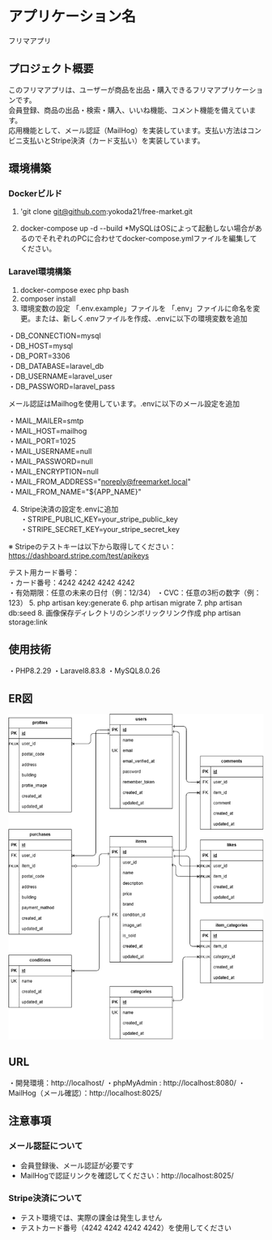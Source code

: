 # アプリケーション名
フリマアプリ

## プロジェクト概要
このフリマアプリは、ユーザーが商品を出品・購入できるフリマアプリケーションです。  
会員登録、商品の出品・検索・購入、いいね機能、コメント機能を備えています。  
応用機能として、メール認証（MailHog）を実装しています。支払い方法はコンビニ支払いとStripe決済（カード支払い）を実装しています。

## 環境構築
### Dockerビルド
1. 'git clone git@github.com:yokoda21/free-market.git

2. docker-compose up -d --build
*MySQLはOSによって起動しない場合があるのでそれぞれのPCに合わせてdocker-compose.ymlファイルを編集してください。

### Laravel環境構築
1. docker-compose exec php bash
2. composer install
3. 環境変数の設定 「.env.example」ファイルを 「.env」ファイルに命名を変更。または、新しく.envファイルを作成、.envに以下の環境変数を追加

・DB_CONNECTION=mysql  
・DB_HOST=mysql  
・DB_PORT=3306  
・DB_DATABASE=laravel_db  
・DB_USERNAME=laravel_user  
・DB_PASSWORD=laravel_pass 

メール認証はMailhogを使用しています。.envに以下のメール設定を追加

・MAIL_MAILER=smtp  
・MAIL_HOST=mailhog  
・MAIL_PORT=1025  
・MAIL_USERNAME=null  
・MAIL_PASSWORD=null  
・MAIL_ENCRYPTION=null  
・MAIL_FROM_ADDRESS="noreply@freemarket.local"  
・MAIL_FROM_NAME="${APP_NAME}"  

4. Stripe決済の設定を.envに追加  
・STRIPE_PUBLIC_KEY=your_stripe_public_key  
・STRIPE_SECRET_KEY=your_stripe_secret_key  

※ Stripeのテストキーは以下から取得してください：  
https://dashboard.stripe.com/test/apikeys

テスト用カード番号：  
・カード番号：4242 4242 4242 4242  
・有効期限：任意の未来の日付（例：12/34）
・CVC：任意の3桁の数字（例：123）
5. php artisan key:generate
6. php artisan migrate
7. php artisan db:seed
8. 画像保存ディレクトリのシンボリックリンク作成
php artisan storage:link

## 使用技術
・PHP8.2.29
・Laravel8.83.8
・MySQL8.0.26

## ER図
![ER図](free-market02(背景白).png)

## URL
・開発環境：http://localhost/
・phpMyAdmin : http://localhost:8080/
・MailHog（メール確認）：http://localhost:8025/

## 注意事項

### メール認証について
- 会員登録後、メール認証が必要です
- MailHogで認証リンクを確認してください：http://localhost:8025/

### Stripe決済について
- テスト環境では、実際の課金は発生しません
- テストカード番号（4242 4242 4242 4242）を使用してください
